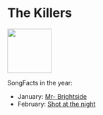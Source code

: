 # The Killers

<img src="https://upload.wikimedia.org/wikipedia/en/thumb/d/d1/Mr.-Brightside.jpg/220px-Mr.-Brightside.jpg" height="100" width="100" />

SongFacts in the year:

- January: [Mr- Brightside](../song/jan/mr_brightside.md)
- February: [Shot at the night](../song/feb/shot_at_the_night.md)